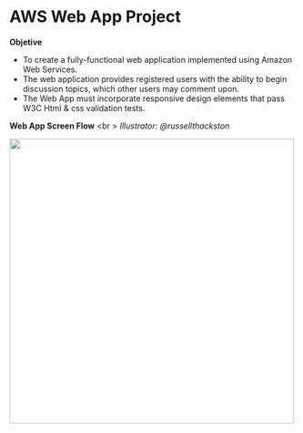# AWS Web App Project

**Objetive**
- To create a fully-functional web application implemented using Amazon Web Services.
- The web application provides registered users with the ability to begin discussion topics, which other users may comment upon.
- The Web App must incorporate responsive design elements that pass W3C Html & css validation tests.

**Web App Screen Flow** <br \>
*Illustrator: @russellthackston*

<img src="https://georgiasouthern.desire2learn.com/content/enforced/388490-19120.19122.201801/IT%205233%20Web%20App%20Screen%20Flow.jpg?d2lSessionVal=zy6bt6Cot6jPHyHyKRrZrtWJd&ou=388490" width="500" height="500">

